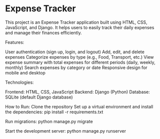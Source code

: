 # Expense Tracker

This project is an Expense Tracker application built using HTML, CSS, JavaScript, and Django. It helps users to easily track their daily expenses and manage their finances efficiently.

Features:

User authentication (sign up, login, and logout)
Add, edit, and delete expenses
Categorize expenses by type (e.g., Food, Transport, etc.)
View expense summary with total expenses for different periods (daily, weekly, monthly)
Search expenses by category or date
Responsive design for mobile and desktop

Technologies:

Frontend: HTML, CSS, JavaScript
Backend: Django (Python)
Database: SQLite (default Django database)

How to Run:
Clone the repository
Set up a virtual environment and install the dependencies:
pip install -r requirements.txt

Run migrations:
python manage.py migrate

Start the development server:
python manage.py runserver
